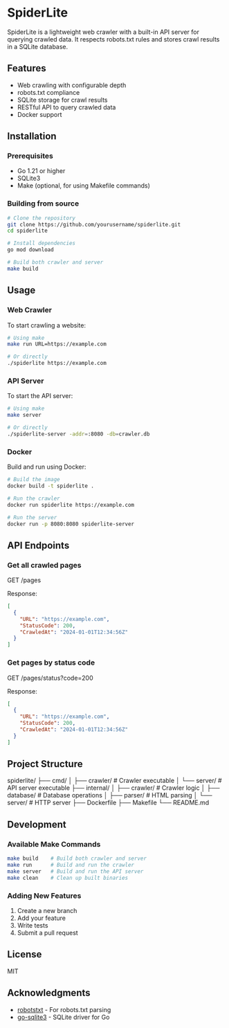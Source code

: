 # SpiderLite

SpiderLite is a lightweight web crawler with a built-in API server for querying crawled data. It respects robots.txt rules and stores crawl results in a SQLite database.

## Features

- Web crawling with configurable depth
- robots.txt compliance
- SQLite storage for crawl results
- RESTful API to query crawled data
- Docker support

## Installation

### Prerequisites

- Go 1.21 or higher
- SQLite3
- Make (optional, for using Makefile commands)

### Building from source

```bash
# Clone the repository
git clone https://github.com/yourusername/spiderlite.git
cd spiderlite

# Install dependencies
go mod download

# Build both crawler and server
make build
```

## Usage

### Web Crawler

To start crawling a website:

```bash
# Using make
make run URL=https://example.com

# Or directly
./spiderlite https://example.com
```

### API Server

To start the API server:

```bash
# Using make
make server

# Or directly
./spiderlite-server -addr=:8080 -db=crawler.db
```

### Docker

Build and run using Docker:

```bash
# Build the image
docker build -t spiderlite .

# Run the crawler
docker run spiderlite https://example.com

# Run the server
docker run -p 8080:8080 spiderlite-server
```

## API Endpoints

### Get all crawled pages

GET /pages

Response:
```json
[
  {
    "URL": "https://example.com",
    "StatusCode": 200,
    "CrawledAt": "2024-01-01T12:34:56Z"
  }
]
```

### Get pages by status code

GET /pages/status?code=200

Response:
```json
[
  {
    "URL": "https://example.com",
    "StatusCode": 200,
    "CrawledAt": "2024-01-01T12:34:56Z"
  }
]
```

## Project Structure

spiderlite/
├── cmd/
│ ├── crawler/ # Crawler executable
│ └── server/ # API server executable
├── internal/
│ ├── crawler/ # Crawler logic
│ ├── database/ # Database operations
│ ├── parser/ # HTML parsing
│ └── server/ # HTTP server
├── Dockerfile
├── Makefile
└── README.md


## Development

### Available Make Commands

```bash
make build    # Build both crawler and server
make run      # Build and run the crawler
make server   # Build and run the API server
make clean    # Clean up built binaries
```

### Adding New Features

1. Create a new branch
2. Add your feature
3. Write tests
4. Submit a pull request

## License

MIT

## Acknowledgments

- [robotstxt](https://github.com/temoto/robotstxt) - For robots.txt parsing
- [go-sqlite3](https://github.com/mattn/go-sqlite3) - SQLite driver for Go
